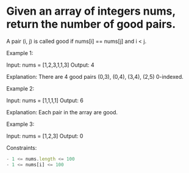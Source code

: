 # Given an array of integers nums, return the number of good pairs.

A pair (i, j) is called good if nums[i] == nums[j] and i < j.

 

Example 1:

Input: nums = [1,2,3,1,1,3]
Output: 4

Explanation: There are 4 good pairs (0,3), (0,4), (3,4), (2,5) 0-indexed.


Example 2:

Input: nums = [1,1,1,1]
Output: 6

Explanation: Each pair in the array are good.


Example 3:

Input: nums = [1,2,3]
Output: 0
 

Constraints:
```js
- 1 <= nums.length <= 100
- 1 <= nums[i] <= 100